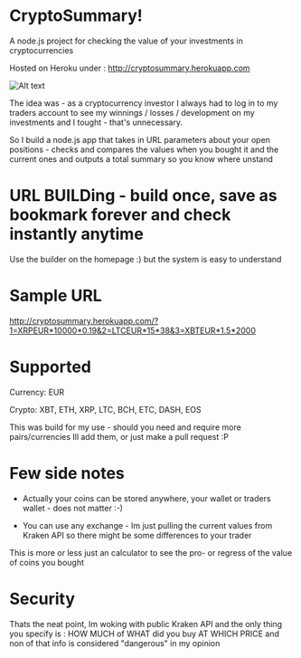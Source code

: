 # CryptoSummary!
A node.js project for checking the value of your investments in cryptocurrencies

Hosted on Heroku under : http://cryptosummary.herokuapp.com

![Alt text](http://cryptosummary.herokuapp.com/screenshot.png)

The idea was - as a cryptocurrency investor I always had to log in to my traders account to see my winnings / losses / development on my investments and I tought - that's unnecessary.

So I build a node.js app that takes in URL parameters about your open positions - checks and compares the values when you bought it and the current ones and outputs a total summary so you know where unstand 

# URL BUILDing - build once, save as bookmark forever and check instantly anytime
Use the builder on the homepage :) but the system is easy to understand

# Sample URL
http://cryptosummary.herokuapp.com/?1=XRPEUR*10000*0.19&2=LTCEUR*15*38&3=XBTEUR*1.5*2000

# Supported
Currency: EUR

Crypto: XBT, ETH, XRP, LTC, BCH, ETC, DASH, EOS

This was build for my use - should you need and require more pairs/currencies Ill add them, or just make a pull request :P

# Few side notes
* Actually your coins can be stored anywhere, your wallet or traders wallet - does not matter :-)

* You can use any exchange - Im just pulling the current values from Kraken API so there might be some differences to your trader


This is more or less just an calculator to see the pro- or regress of the value of coins you bought

# Security
Thats the neat point, Im woking with public Kraken API and the only thing you specify is : HOW MUCH of WHAT did you buy AT WHICH PRICE and non of that info is considered "dangerous" in my opinion
